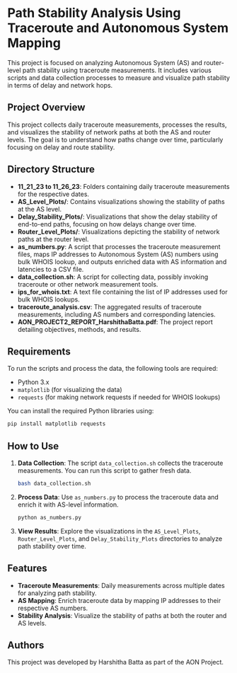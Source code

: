 
# Path Stability Analysis Using Traceroute and Autonomous System Mapping

This project is focused on analyzing Autonomous System (AS) and router-level path stability using traceroute measurements. It includes various scripts and data collection processes to measure and visualize path stability in terms of delay and network hops.

## Project Overview
This project collects daily traceroute measurements, processes the results, and visualizes the stability of network paths at both the AS and router levels. The goal is to understand how paths change over time, particularly focusing on delay and route stability.

## Directory Structure
- **11_21_23 to 11_26_23**: Folders containing daily traceroute measurements for the respective dates.
- **AS_Level_Plots/**: Contains visualizations showing the stability of paths at the AS level.
- **Delay_Stability_Plots/**: Visualizations that show the delay stability of end-to-end paths, focusing on how delays change over time.
- **Router_Level_Plots/**: Visualizations depicting the stability of network paths at the router level.
- **as_numbers.py**: A script that processes the traceroute measurement files, maps IP addresses to Autonomous System (AS) numbers using bulk WHOIS lookup, and outputs enriched data with AS information and latencies to a CSV file.
- **data_collection.sh**: A script for collecting data, possibly invoking traceroute or other network measurement tools.
- **ips_for_whois.txt**: A text file containing the list of IP addresses used for bulk WHOIS lookups.
- **traceroute_analysis.csv**: The aggregated results of traceroute measurements, including AS numbers and corresponding latencies.
- **AON_PROJECT2_REPORT_HarshithaBatta.pdf**: The project report detailing objectives, methods, and results.

## Requirements
To run the scripts and process the data, the following tools are required:
- Python 3.x
- `matplotlib` (for visualizing the data)
- `requests` (for making network requests if needed for WHOIS lookups)

You can install the required Python libraries using:

```bash
pip install matplotlib requests
```

## How to Use
1. **Data Collection**: The script `data_collection.sh` collects the traceroute measurements. You can run this script to gather fresh data.
   
   ```bash
   bash data_collection.sh
   ```

2. **Process Data**: Use `as_numbers.py` to process the traceroute data and enrich it with AS-level information.
   
   ```bash
   python as_numbers.py
   ```

3. **View Results**: Explore the visualizations in the `AS_Level_Plots`, `Router_Level_Plots`, and `Delay_Stability_Plots` directories to analyze path stability over time.

## Features
- **Traceroute Measurements**: Daily measurements across multiple dates for analyzing path stability.
- **AS Mapping**: Enrich traceroute data by mapping IP addresses to their respective AS numbers.
- **Stability Analysis**: Visualize the stability of paths at both the router and AS levels.

## Authors
This project was developed by Harshitha Batta as part of the AON Project.
